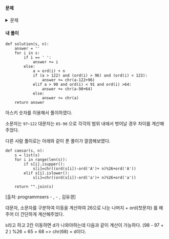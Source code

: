 #### **문제** 

<details>
  <summary>문제 </summary>
  <div markdown="1">
    
##### 문제 설명
어떤 문장의 각 알파벳을 일정한 거리만큼 밀어서 다른 알파벳으로 바꾸는 암호화 방식을 시저 암호라고 합니다. 예를 들어 "AB"는 1만큼 밀면 "BC"가 되고, 3만큼 밀면 "DE"가 됩니다. "z"는 1만큼 밀면 "a"가 됩니다. 문자열 s와 거리 n을 입력받아 s를 n만큼 민 암호문을 만드는 함수, solution을 완성해 보세요.

##### 제한 조건
- 공백은 아무리 밀어도 공백입니다.
- s는 알파벳 소문자, 대문자, 공백으로만 이루어져 있습니다.
- s의 길이는 8000이하입니다.
- n은 1 이상, 25이하인 자연수입니다.
    
##### 입출력 예
|s|	n|	result|
|--|--|--|    
|"AB"|	1|	"BC"|
|"z"|	1|	"a"|
|"a B z"|	4|	"e F d"|
</div>
</details>

#### **내 풀이**
```python3
def solution(s, n):
    answer = ''
    for i in s:
        if i == ' ':
            answer += i
        else: 
            a = ord(i) + n
            if (a > 122) and (ord(i) > 96) and (ord(i) < 123):
                answer += chr(a-122+96)
            elif a > 90 and ord(i) < 91 and ord(i) >64:
                answer += chr(a-90+64)
            else:
                answer += chr(a)
    return answer
```

아스키 숫자를 이용해서 풀이하였다.

소문자는 `97~122`
대문자는 `65-90` 으로 각각의 범위 내에서 벗어날 경우 차이를 계산해주었다.

다른 사람 풀이로는 아래와 같이 푼 풀이가 깔끔해보였다.
```python3
def caesar(s, n):
    s = list(s)
    for i in range(len(s)):
        if s[i].isupper():
            s[i]=chr((ord(s[i])-ord('A')+ n)%26+ord('A'))
        elif s[i].islower():
            s[i]=chr((ord(s[i])-ord('a')+ n)%26+ord('a'))

    return "".join(s)
```
[출처: programmsers - , - , 김유경]

대문자, 소문자를 구분하여 이동을 계산하여 26으로 나눈 나머지 + ord(첫문자) 를 해주어 더 간단하게 계산해주었다.

`b`라고 하고 2칸 이동하면 d가 나와야하는데 다음과 같이 계산이 가능하다. (98 - 97 + 2 ) %26 + 65 = 68 => chr(68) = d이다.

